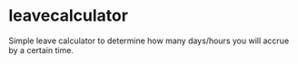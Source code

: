 # leavecalculator
Simple leave calculator to determine how many days/hours you will accrue by a certain time.

